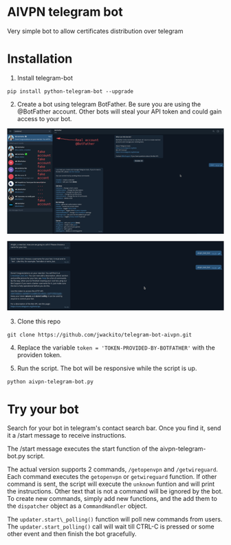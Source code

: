 # AIVPN telegram bot

Very simple bot to allow certificates distribution over telegram

# Installation 

1. Install telegram-bot

```
pip install python-telegram-bot --upgrade
```

2. Create a bot using telegram BotFather. Be sure you are using the @BotFather account. Other bots will steal your API token and could gain access to your bot.

![@BotFather welcoming you](1.png)

![@BotFather will give you a token. Take care of your token. Anyone with your token will control your bot.](2.png)

3. Clone this repo
```
git clone https://github.com/jwackito/telegram-bot-aivpn.git
```

4. Replace the variable `token = 'TOKEN-PROVIDED-BY-BOTFATHER'` with the providen token.

5. Run the script. The bot will be responsive while the script is up.
```
python aivpn-telegram-bot.py
```

# Try your bot
Search for your bot in telegram's contact search bar. Once you find it, send it a /start message to receive instructions.

The /start message executes the start function of the aivpn-telegram-bot.py script.

The actual version supports 2 commands, `/getopenvpn` and `/getwireguard`. Each command executes the `getopenvpn` or `getwireguard` function. If other command is sent, the script will execute the `unknown` funtion and will print the instructions. Other text that is not a command will be ignored by the bot. To create new commands, simply add new functions, and the add them to the `dispatcher` object as a `CommandHandler` object.

The `updater.start\_polling()` function will poll new commands from users. The `updater.start_polling()` call will wait till CTRL-C is pressed or some other event and then finish the bot gracefully.

